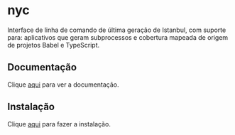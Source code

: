 # nyc

Interface de linha de comando de última geração de Istanbul, com suporte para: aplicativos que geram subprocessos e cobertura mapeada de origem de projetos Babel e TypeScript.

## Documentação

Clique [aqui](https://github.com/istanbuljs/nyc) para ver a documentação.

## Instalação

Clique [aqui](https://www.npmjs.com/package/nyc) para fazer a instalação.
